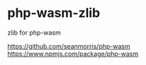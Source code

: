 # php-wasm-zlib

zlib for php-wasm

https://github.com/seanmorris/php-wasm
https://www.npmjs.com/package/php-wasm
